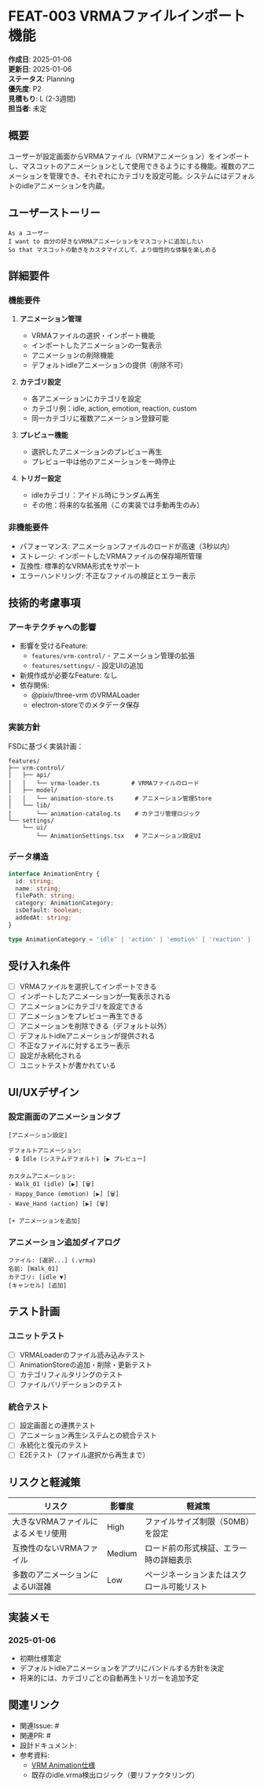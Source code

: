 # FEAT-003 VRMAファイルインポート機能

**作成日**: 2025-01-06  
**更新日**: 2025-01-06  
**ステータス**: Planning  
**優先度**: P2  
**見積もり**: L (2-3週間)  
**担当者**: 未定  

## 概要

ユーザーが設定画面からVRMAファイル（VRMアニメーション）をインポートし、マスコットのアニメーションとして使用できるようにする機能。複数のアニメーションを管理でき、それぞれにカテゴリを設定可能。システムにはデフォルトのidleアニメーションを内蔵。

## ユーザーストーリー

```
As a ユーザー
I want to 自分の好きなVRMAアニメーションをマスコットに追加したい
So that マスコットの動きをカスタマイズして、より個性的な体験を楽しめる
```

## 詳細要件

### 機能要件

1. **アニメーション管理**
   - VRMAファイルの選択・インポート機能
   - インポートしたアニメーションの一覧表示
   - アニメーションの削除機能
   - デフォルトidleアニメーションの提供（削除不可）

2. **カテゴリ設定**
   - 各アニメーションにカテゴリを設定
   - カテゴリ例：idle, action, emotion, reaction, custom
   - 同一カテゴリに複数アニメーション登録可能

3. **プレビュー機能**
   - 選択したアニメーションのプレビュー再生
   - プレビュー中は他のアニメーションを一時停止

4. **トリガー設定**
   - idleカテゴリ：アイドル時にランダム再生
   - その他：将来的な拡張用（この実装では手動再生のみ）

### 非機能要件

- パフォーマンス: アニメーションファイルのロードが高速（3秒以内）
- ストレージ: インポートしたVRMAファイルの保存場所管理
- 互換性: 標準的なVRMA形式をサポート
- エラーハンドリング: 不正なファイルの検証とエラー表示

## 技術的考慮事項

### アーキテクチャへの影響

- 影響を受けるFeature: 
  - `features/vrm-control/` - アニメーション管理の拡張
  - `features/settings/` - 設定UIの追加
- 新規作成が必要なFeature: なし
- 依存関係: 
  - @pixiv/three-vrm のVRMALoader
  - electron-storeでのメタデータ保存

### 実装方針

FSDに基づく実装計画：

```
features/
├── vrm-control/
│   ├── api/
│   │   └── vrma-loader.ts         # VRMAファイルのロード
│   ├── model/
│   │   └── animation-store.ts      # アニメーション管理Store
│   └── lib/
│       └── animation-catalog.ts    # カテゴリ管理ロジック
└── settings/
    └── ui/
        └── AnimationSettings.tsx   # アニメーション設定UI
```

### データ構造

```typescript
interface AnimationEntry {
  id: string;
  name: string;
  filePath: string;
  category: AnimationCategory;
  isDefault: boolean;
  addedAt: string;
}

type AnimationCategory = 'idle' | 'action' | 'emotion' | 'reaction' | 'custom';
```

## 受け入れ条件

- [ ] VRMAファイルを選択してインポートできる
- [ ] インポートしたアニメーションが一覧表示される
- [ ] アニメーションにカテゴリを設定できる
- [ ] アニメーションをプレビュー再生できる
- [ ] アニメーションを削除できる（デフォルト以外）
- [ ] デフォルトidleアニメーションが提供される
- [ ] 不正なファイルに対するエラー表示
- [ ] 設定が永続化される
- [ ] ユニットテストが書かれている

## UI/UXデザイン

### 設定画面のアニメーションタブ

```
[アニメーション設定]

デフォルトアニメーション:
- 🔒 Idle (システムデフォルト) [▶️ プレビュー]

カスタムアニメーション:
- Walk_01 (idle) [▶️] [🗑️]
- Happy_Dance (emotion) [▶️] [🗑️]
- Wave_Hand (action) [▶️] [🗑️]

[+ アニメーションを追加]
```

### アニメーション追加ダイアログ

```
ファイル: [選択...] (.vrma)
名前: [Walk_01]
カテゴリ: [idle ▼]
[キャンセル] [追加]
```

## テスト計画

### ユニットテスト

- [ ] VRMALoaderのファイル読み込みテスト
- [ ] AnimationStoreの追加・削除・更新テスト
- [ ] カテゴリフィルタリングのテスト
- [ ] ファイルバリデーションのテスト

### 統合テスト

- [ ] 設定画面との連携テスト
- [ ] アニメーション再生システムとの統合テスト
- [ ] 永続化と復元のテスト
- [ ] E2Eテスト（ファイル選択から再生まで）

## リスクと軽減策

| リスク | 影響度 | 軽減策 |
|--------|--------|--------|
| 大きなVRMAファイルによるメモリ使用 | High | ファイルサイズ制限（50MB）を設定 |
| 互換性のないVRMAファイル | Medium | ロード前の形式検証、エラー時の詳細表示 |
| 多数のアニメーションによるUI混雑 | Low | ページネーションまたはスクロール可能リスト |

## 実装メモ

### 2025-01-06
- 初期仕様策定
- デフォルトidleアニメーションをアプリにバンドルする方針を決定
- 将来的には、カテゴリごとの自動再生トリガーを追加予定

## 関連リンク

- 関連Issue: #
- 関連PR: #
- 設計ドキュメント: 
- 参考資料:
  - [VRM Animation仕様](https://github.com/vrm-c/vrm-specification/blob/master/specification/VRMC_vrm_animation-1.0/README.md)
  - 既存のidle.vrma検出ロジック（要リファクタリング）
